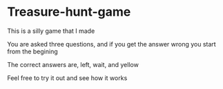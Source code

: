 # Treasure-hunt-game
This is a silly game that I made

You are asked three questions, and if you get the answer wrong you start from the begining

The correct answers are, left, wait, and yellow

Feel free to try it out and see how it works

